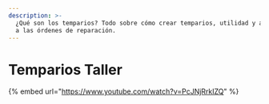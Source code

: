 ```yaml
---
description: >-
  ¿Qué son los temparios? Todo sobre cómo crear temparios, utilidad y aplicación
  a las órdenes de reparación.
---
```


# Temparios Taller

{% embed url="https://www.youtube.com/watch?v=PcJNjRrkIZQ" %}
